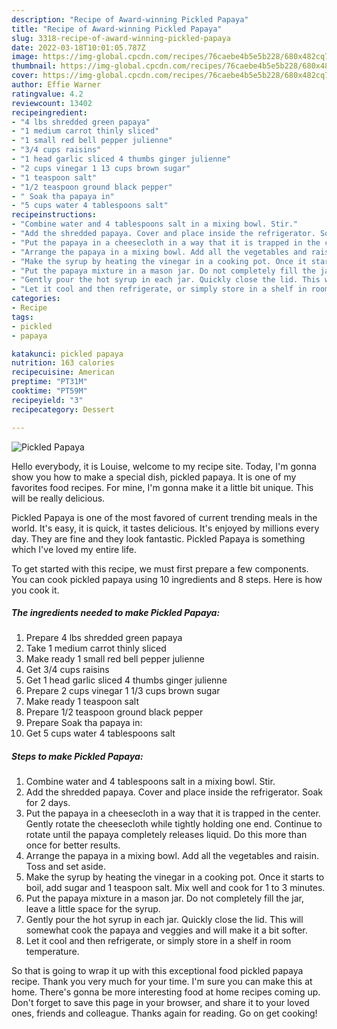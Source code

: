 ```yaml
---
description: "Recipe of Award-winning Pickled Papaya"
title: "Recipe of Award-winning Pickled Papaya"
slug: 3318-recipe-of-award-winning-pickled-papaya
date: 2022-03-18T10:01:05.787Z
image: https://img-global.cpcdn.com/recipes/76caebe4b5e5b228/680x482cq70/pickled-papaya-recipe-main-photo.jpg
thumbnail: https://img-global.cpcdn.com/recipes/76caebe4b5e5b228/680x482cq70/pickled-papaya-recipe-main-photo.jpg
cover: https://img-global.cpcdn.com/recipes/76caebe4b5e5b228/680x482cq70/pickled-papaya-recipe-main-photo.jpg
author: Effie Warner
ratingvalue: 4.2
reviewcount: 13402
recipeingredient:
- "4 lbs shredded green papaya"
- "1 medium carrot thinly sliced"
- "1 small red bell pepper julienne"
- "3/4 cups raisins"
- "1 head garlic sliced 4 thumbs ginger julienne"
- "2 cups vinegar 1 13 cups brown sugar"
- "1 teaspoon salt"
- "1/2 teaspoon ground black pepper"
- " Soak tha papaya in"
- "5 cups water 4 tablespoons salt"
recipeinstructions:
- "Combine water and 4 tablespoons salt in a mixing bowl. Stir."
- "Add the shredded papaya. Cover and place inside the refrigerator. Soak for 2 days."
- "Put the papaya in a cheesecloth in a way that it is trapped in the center. Gently rotate the cheesecloth while tightly holding one end. Continue to rotate until the papaya completely releases liquid. Do this more than once for better results."
- "Arrange the papaya in a mixing bowl. Add all the vegetables and raisin. Toss and set aside."
- "Make the syrup by heating the vinegar in a cooking pot. Once it starts to boil, add sugar and 1 teaspoon salt. Mix well and cook for 1 to 3 minutes."
- "Put the papaya mixture in a mason jar. Do not completely fill the jar, leave a little space for the syrup."
- "Gently pour the hot syrup in each jar. Quickly close the lid. This will somewhat cook the papaya and veggies and will make it a bit softer."
- "Let it cool and then refrigerate, or simply store in a shelf in room temperature."
categories:
- Recipe
tags:
- pickled
- papaya

katakunci: pickled papaya 
nutrition: 163 calories
recipecuisine: American
preptime: "PT31M"
cooktime: "PT59M"
recipeyield: "3"
recipecategory: Dessert

---
```



![Pickled Papaya](https://img-global.cpcdn.com/recipes/76caebe4b5e5b228/680x482cq70/pickled-papaya-recipe-main-photo.jpg)

Hello everybody, it is Louise, welcome to my recipe site. Today, I'm gonna show you how to make a special dish, pickled papaya. It is one of my favorites food recipes. For mine, I'm gonna make it a little bit unique. This will be really delicious.

Pickled Papaya is one of the most favored of current trending meals in the world. It's easy, it is quick, it tastes delicious. It's enjoyed by millions every day. They are fine and they look fantastic. Pickled Papaya is something which I've loved my entire life.




To get started with this recipe, we must first prepare a few components. You can cook pickled papaya using 10 ingredients and 8 steps. Here is how you cook it.

<!--inarticleads1-->

##### The ingredients needed to make Pickled Papaya:

1. Prepare 4 lbs shredded green papaya
1. Take 1 medium carrot thinly sliced
1. Make ready 1 small red bell pepper julienne
1. Get 3/4 cups raisins
1. Get 1 head garlic sliced 4 thumbs ginger julienne
1. Prepare 2 cups vinegar 1 1/3 cups brown sugar
1. Make ready 1 teaspoon salt
1. Prepare 1/2 teaspoon ground black pepper
1. Prepare  Soak tha papaya in:
1. Get 5 cups water 4 tablespoons salt




<!--inarticleads2-->

##### Steps to make Pickled Papaya:

1. Combine water and 4 tablespoons salt in a mixing bowl. Stir.
1. Add the shredded papaya. Cover and place inside the refrigerator. Soak for 2 days.
1. Put the papaya in a cheesecloth in a way that it is trapped in the center. Gently rotate the cheesecloth while tightly holding one end. Continue to rotate until the papaya completely releases liquid. Do this more than once for better results.
1. Arrange the papaya in a mixing bowl. Add all the vegetables and raisin. Toss and set aside.
1. Make the syrup by heating the vinegar in a cooking pot. Once it starts to boil, add sugar and 1 teaspoon salt. Mix well and cook for 1 to 3 minutes.
1. Put the papaya mixture in a mason jar. Do not completely fill the jar, leave a little space for the syrup.
1. Gently pour the hot syrup in each jar. Quickly close the lid. This will somewhat cook the papaya and veggies and will make it a bit softer.
1. Let it cool and then refrigerate, or simply store in a shelf in room temperature.




So that is going to wrap it up with this exceptional food pickled papaya recipe. Thank you very much for your time. I'm sure you can make this at home. There's gonna be more interesting food at home recipes coming up. Don't forget to save this page in your browser, and share it to your loved ones, friends and colleague. Thanks again for reading. Go on get cooking!
